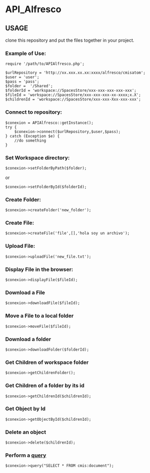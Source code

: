 # API_Alfresco

## USAGE

clone this repository and put the files together in your project.

### Example  of Use:

    require '/path/to/APIAlfresco.php';

    $urlRepository = 'http://xx.xxx.xx.xx:xxxx/alfresco/cmisatom';
    $user = 'user';
    $pass = 'pass';
    $folder =  '/Shared';
    $folderId = 'workspace://SpacesStore/xxx-xxx-xxx-xxx-xxx';
    $fileId = 'workspace://SpacesStore/xxx-xxx-xxx-xx-xxxx;x.X';
    $childrenId = 'workspace://SpacesStore/xxx-xxx-Xxx-xxx-xxx';

### Connect to repository:

    $conexion = APIAlfresco::getInstance();
    try {
        $conexion->connect($urlRepository,$user,$pass); 
    } catch (Exception $e) {
        //do something
    }

### Set Workspace directory:

    $conexion->setFolderByPath($folder);

or

    $conexion->setFolderById($folderId);

### Create Folder:

    $conexion->createFolder('new_folder');

### Create File:

    $conexion->createFile('file',[],'hola soy un archivo');

### Upload File:

    $conexion->uploadFile('new_file.txt');

### Display File in the browser:

    $conexion->displayFile($fileId);

### Download a File

    $conexion->downloadFile($fileId);

### Move a File to a local folder

    $conexion->moveFile($fileId);

### Download a folder

    $conexion->downloadFolder($folderId);

### Get Children of workspace folder

    $conexion->getChildrenFolder();

### Get Children of a folder by its id

    $conexion->getChildrenId($childrenId);

### Get Object by Id

    $conexion->getObjectById($childrenId);

### Delete an object
    $conexion->delete($childrenId);

### Perform a [query](https://wiki.alfresco.com/wiki/CMIS_Query_Language)

    $conexion->query("SELECT * FROM cmis:document");


